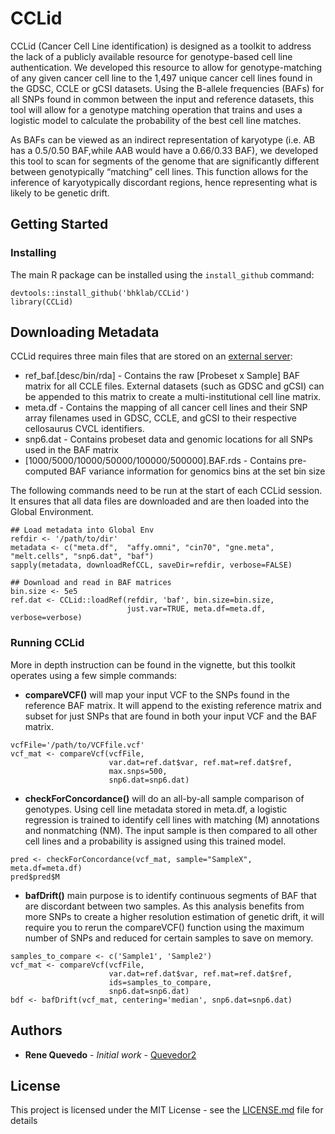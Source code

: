 # CCLid
CCLid (Cancer Cell Line identification) is designed as a toolkit to address the lack of a publicly available resource for genotype-based cell line authentication. We developed this resource to allow for genotype-matching of any given cancer cell line to the 1,497 unique cancer cell lines found in the GDSC, CCLE or gCSI datasets. Using the B-allele frequencies (BAFs) for all SNPs found in common between the input and reference datasets, this tool will allow for a genotype matching operation that trains and uses a logistic model to calculate the probability of the best cell line matches.

As BAFs can be viewed as an indirect representation of karyotype (i.e. AB has a 0.5/0.50 BAF,while AAB would have a 0.66/0.33 BAF), we developed this tool to scan for segments of the genome that are significantly different between genotypically “matching” cell lines. This function allows for the inference of karyotypically discordant regions, hence representing what is likely to be genetic drift.

## Getting Started
### Installing
The main R package can be installed using the `install_github` command:
```
devtools::install_github('bhklab/CCLid')
library(CCLid)
```

## Downloading Metadata
CCLid requires three main files that are stored on an [external server](https://zenodo.org/record/3926933):
* ref_baf.[desc/bin/rda] - Contains the raw [Probeset x Sample] BAF matrix for all CCLE files. External datasets (such as GDSC and gCSI) can be appended to this matrix to create a multi-institutional cell line matrix.
* meta.df - Contains the mapping of all cancer cell lines and their SNP array filenames used in GDSC, CCLE, and gCSI to their respective cellosaurus CVCL identifiers.
* snp6.dat - Contains probeset data and genomic locations for all SNPs used in the BAF matrix
* [1000/5000/10000/50000/100000/500000].BAF.rds - Contains pre-computed BAF variance information for genomics bins at the set bin size

The following commands need to be run at the start of each CCLid session. It ensures that all data files are downloaded and are then loaded into the Global Environment. 
```
## Load metadata into Global Env
refdir <- '/path/to/dir'
metadata <- c("meta.df",  "affy.omni", "cin70", "gne.meta", "melt.cells", "snp6.dat", "baf")
sapply(metadata, downloadRefCCL, saveDir=refdir, verbose=FALSE)

## Download and read in BAF matrices
bin.size <- 5e5
ref.dat <- CCLid::loadRef(refdir, 'baf', bin.size=bin.size, 
                          just.var=TRUE, meta.df=meta.df, verbose=verbose)
```

### Running CCLid
More in depth instruction can be found in the vignette, but this toolkit operates using a few simple commands:

  * **compareVCF()** will map your input VCF to the SNPs found in the reference BAF matrix. It will append to the existing reference matrix and subset for just SNPs that are found in both your input VCF and the BAF matrix.
```
vcfFile='/path/to/VCFfile.vcf'
vcf_mat <- compareVcf(vcfFile, 
                      var.dat=ref.dat$var, ref.mat=ref.dat$ref,         
                      max.snps=500,
                      snp6.dat=snp6.dat)
```

  * **checkForConcordance()** will do an all-by-all sample comparison of genotypes. Using cell line metadata stored in meta.df, a logistic regression is trained to identify cell lines with matching (M) annotations and nonmatching (NM). The input sample is then compared to all other cell lines and a probability is assigned using this trained model.
```
pred <- checkForConcordance(vcf_mat, sample="SampleX", meta.df=meta.df)
pred$pred$M
```

 * **bafDrift()** main purpose is to identify continuous segments of BAF that are discordant between two samples. As this analysis benefits from more SNPs to create a higher resolution estimation of genetic drift, it will require you to rerun the compareVCF() function using the maximum number of SNPs and reduced for certain samples to save on memory.

```
samples_to_compare <- c('Sample1', 'Sample2')
vcf_mat <- compareVcf(vcfFile, 
                      var.dat=ref.dat$var, ref.mat=ref.dat$ref,         
                      ids=samples_to_compare,
                      snp6.dat=snp6.dat)
bdf <- bafDrift(vcf_mat, centering='median', snp6.dat=snp6.dat)
```


## Authors

* **Rene Quevedo** - *Initial work* - [Quevedor2](https://github.com/quevedor2)

## License

This project is licensed under the MIT License - see the [LICENSE.md](LICENSE.md) file for details

